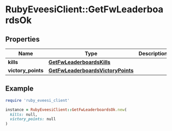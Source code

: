 # RubyEveesiClient::GetFwLeaderboardsOk

## Properties

| Name | Type | Description | Notes |
| ---- | ---- | ----------- | ----- |
| **kills** | [**GetFwLeaderboardsKills**](GetFwLeaderboardsKills.md) |  |  |
| **victory_points** | [**GetFwLeaderboardsVictoryPoints**](GetFwLeaderboardsVictoryPoints.md) |  |  |

## Example

```ruby
require 'ruby_eveesi_client'

instance = RubyEveesiClient::GetFwLeaderboardsOk.new(
  kills: null,
  victory_points: null
)
```

